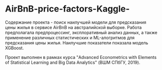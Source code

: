# AirBnB-price-factors-Kaggle-
Содержание проекта - поиск наилучшей модели для предсказания цены жилья в сервисе AirBnB на австралийской выборке. Работа предполагала предпроцессинг, эксплоративный анализ данных, а также применение различных статистических и ML-алогритмов для предсказания цены жилья. Наилучшие показатели показала модель XGBoost.

Проект выполнен в рамках курса "Advanced Econometrics with Elements of Statistical Learning and Big Data Analytics" (ВШМ СПбГУ, 2019). 
